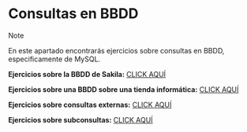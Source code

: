 # Consultas en BBDD

> [!NOTE]
> En este apartado encontrarás ejercicios sobre consultas en BBDD, especificamente de MySQL.

**Ejercicios sobre la BBDD de Sakila:** [CLICK AQUÍ](sakila/README.md)

**Ejercicios sobre una BBDD sobre una tienda informática:** [CLICK AQUÍ](computer_shop/README.md)

**Ejercicios sobre consultas externas:** [CLICK AQUÍ](external_queries/README.md)

**Ejercicios sobre subconsultas:** [CLICK AQUÍ](subqueries/README.md)